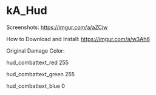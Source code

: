 # kA_Hud

Screenshots: https://imgur.com/a/aZCiw

How to Download and Install: https://imgur.com/a/w3Ah6

Original Damage Color:

hud_combattext_red 255

hud_combattext_green 255

hud_combattext_blue 0
